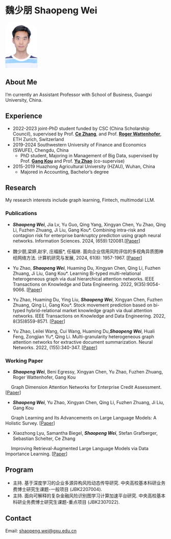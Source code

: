 #  魏少朋 Shaopeng Wei
<img src="new.JPG" alt="drawing" width="100"/>

## About Me
I’m currently an Assistant Professor with  School of Business, Guangxi University, China.

## Experience
+ 2022-2023    joint-PhD student funded by CSC (China Scholarship Council), supervised by Prof. [**Ce Zhang**](https://scholar.google.com/citations?user=GkXqbmMAAAAJ&hl=zh-CN&oi=ao), and Prof. [**Roger Wattenhofer**](https://scholar.google.com/citations?user=EG3VPm4AAAAJ), ETH Zurich, Switzerland
+ 2019-2024   Southwestern University of Finance and Economics (SWUFE), Chengdu, China
    - PhD student, Majoring in Management of Big Data, supervised by Prof. [**Gang Kou**](https://scholar.google.com/citations?hl=zh-CN&user=dRL7HngAAAAJ) and Prof. [**Yu Zhao**](https://scholar.google.com/citations?hl=zh-CN&user=J3yW0aYAAAAJ) (co-supervise)
+ 2015-2019  Huazhong Agricultural University (HZAU), Wuhan, China
    - Majored in Accounting, Bachelor’s degree



## Research
My research interests include graph learning, Fintech, multimodal LLM.

### Publications
+ ***Shaopeng Wei***, Jia Lv, Yu Guo, Qing Yang, Xingyan Chen, Yu Zhao, Qing Li, Fuzhen Zhuang, Ji Liu, Gang Kou*. Combining intra-risk and contagion risk for enterprise bankruptcy prediction using graph neural networks. Information Sciences. 2024, (659):120081.[[Paper](https://www.sciencedirect.com/science/article/pii/S0020025523016675?dgcid=author)]
 
 + 魏少朋,梁婷,赵宇, 庄福振*, 任福继. 面向企业信用风险评估的多视角异质图神经网络方法. 计算机研究与发展, 2024, 61(8): 1957-1967. [[Paper](https://crad.ict.ac.cn/article/doi/10.7544/issn1000-1239.202440126)]


 + Yu Zhao, ***Shaopeng Wei***, Huaming Du, Xingyan Chen, Qing Li, Fuzhen Zhuang, Ji Liu, Gang Kou*. Learning Bi-typed multi-relational heterogeneous graph via dual hierarchical attention networks. IEEE Transactions on Knowledge and Data Engineering. 2022, 9(35):9054-9066. [[Paper](https://ieeexplore.ieee.org/document/9954185)] 

 
+ Yu Zhao, Huaming Du, Ying Liu, ***Shaopeng Wei***, Xingyan Chen, Fuzhen Zhuang, Qing Li, Gang Kou*. Stock movement prediction based on bi-typed hybrid-relational market knowledge graph via dual attention networks. IEEE Transactions on Knowledge and Data Engineering. 2022, 8(35)8559-8571. [[Paper](https://ieeexplore.ieee.org/document/9942340)]  


+ Yu Zhao, Leilei Wang, Cui Wang, Huaming Du,***Shaopeng Wei***, Huali Feng, Zongjian Yu*, Qing Li. Multi-granularity heterogeneous graph attention networks for extractive document summarization. Neural Networks. 2022, (155):340-347. [[Paper](https://www.sciencedirect.com/science/article/pii/S0893608022003215)]


### Working Paper

+ ***Shaopeng Wei***, Beni Egressy, Xingyan Chen, Yu Zhao, Fuzhen Zhuang, Roger Wattenhofer, Gang Kou  

&#8195; Graph Dimension Attention Networks for Enterprise Credit Assessment. [[Paper](https://arxiv.org/abs/2407.11615)]  


+ ***Shaopeng Wei***, Yu Zhao, Xingyan Chen, Qing Li, Fuzhen Zhuang, Ji Liu, Gang Kou

&#8195; Graph Learning and Its Advancements on Large Language Models: A Holistic Survey. [[Paper](https://arxiv.org/pdf/2212.08966.pdf)]  


+ Xiaozhong Lyu, Samantha Biegel, ***Shaopeng Wei***, Stefan Grafberger, Sebastian Schelter, Ce Zhang
  
&#8195; Improving Retrieval-Augmented Large Language Models via Data Importance Learning. [[Paper](https://arxiv.org/pdf/2307.03027)]  



## Program
+ 主持. 基于深度学习的企业多源异构风险动态传导研究. 中央高校基本科研业务费博士研究生课题-一般项目 (JBK2207004).
+ 主持. 面向可解释的复杂金融风险识别图学习计算加速平台研究. 中央高校基本科研业务费博士研究生课题-重点项目 (JBK2307022).


## Contact
Email: 
shaopeng.wei@gxu.edu.cn



